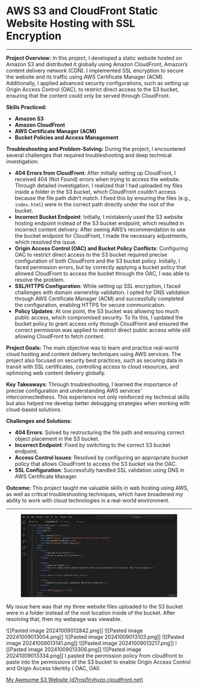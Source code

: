 # AWS S3 and CloudFront Static Website Hosting with SSL Encryption

***

**Project Overview:** In this project, I developed a static website hosted on Amazon S3 and distributed it globally using Amazon CloudFront, Amazon’s content delivery network (CDN). I implemented SSL encryption to secure the website and its traffic using AWS Certificate Manager (ACM). Additionally, I applied advanced security configurations, such as setting up Origin Access Control (OAC), to restrict direct access to the S3 bucket, ensuring that the content could only be served through CloudFront.

**Skills Practiced:**

* **Amazon S3**
* **Amazon CloudFront**
* **AWS Certificate Manager (ACM)**
* **Bucket Policies and Access Management**

**Troubleshooting and Problem-Solving:** During the project, I encountered several challenges that required troubleshooting and deep technical investigation:

* **404 Errors from CloudFront**: After initially setting up CloudFront, I received 404 (Not Found) errors when trying to access the website. Through detailed investigation, I realized that I had uploaded my files inside a folder in the S3 bucket, which CloudFront couldn’t access because the file path didn’t match. I fixed this by ensuring the files (e.g., `index.html`) were in the correct path directly under the root of the bucket.
* **Incorrect Bucket Endpoint**: Initially, I mistakenly used the S3 website hosting endpoint instead of the S3 bucket endpoint, which resulted in incorrect content delivery. After seeing AWS’s recommendation to use the bucket endpoint for CloudFront, I made the necessary adjustments, which resolved the issue.
* **Origin Access Control (OAC) and Bucket Policy Conflicts**: Configuring OAC to restrict direct access to the S3 bucket required precise configuration of both CloudFront and the S3 bucket policy. Initially, I faced permission errors, but by correctly applying a bucket policy that allowed CloudFront to access the bucket through the OAC, I was able to resolve the problem.
* **SSL/HTTPS Configuration**: While setting up SSL encryption, I faced challenges with domain ownership validation. I opted for DNS validation through AWS Certificate Manager (ACM) and successfully completed the configuration, enabling HTTPS for secure communication.
* **Policy Updates**: At one point, the S3 bucket was allowing too much public access, which compromised security. To fix this, I updated the bucket policy to grant access only through CloudFront and ensured the correct permission was applied to restrict direct public access while still allowing CloudFront to fetch content.

**Project Goals:** The main objective was to learn and practice real-world cloud hosting and content delivery techniques using AWS services. The project also focused on security best practices, such as securing data in transit with SSL certificates, controlling access to cloud resources, and optimizing web content delivery globally.

**Key Takeaways:** Through troubleshooting, I learned the importance of precise configuration and understanding AWS services' interconnectedness. This experience not only reinforced my technical skills but also helped me develop better debugging strategies when working with cloud-based solutions.

**Challenges and Solutions:**

* **404 Errors**: Solved by restructuring the file path and ensuring correct object placement in the S3 bucket.
* **Incorrect Endpoint**: Fixed by switching to the correct S3 bucket endpoint.
* **Access Control Issues**: Resolved by configuring an appropriate bucket policy that allows CloudFront to access the S3 bucket via the OAC.
* **SSL Configuration**: Successfully handled SSL validation using DNS in AWS Certificate Manager.

**Outcome:** This project taught me valuable skills in web hosting using AWS, as well as critical troubleshooting techniques, which have broadened my ability to work with cloud technologies in a real-world environment.

***

<figure><img src="../../.gitbook/assets/image (3) (1) (1) (1) (1).png" alt=""><figcaption></figcaption></figure>



My issue here was that my three website files uploaded to the S3 bucket were in a folder instead of the root location inside of the bucket. After resolving that, then my webpage was viewable.

!\[\[Pasted image 20241009012842.png]] !\[\[Pasted image 20241009013004.png]] !\[\[Pasted image 20241009013103.png]] !\[\[Pasted image 20241009013141.png]] !\[\[Pasted image 20241009013217.png]] !\[\[Pasted image 20241009013306.png]] !\[\[Pasted image 20241009013334.png]] I pasted the permission policy from cloudfront to paste into the permissions of the S3 bucket to enable Origin Access Control and Origin Access Identity ( OAC, OAI)

[My Awesome S3 Website (d7rnsj5tvhvzo.cloudfront.net)](https://d7rnsj5tvhvzo.cloudfront.net/)
